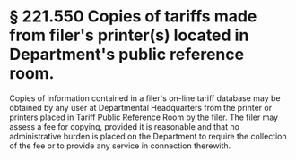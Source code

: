 # § 221.550   Copies of tariffs made from filer's printer(s) located in Department's public reference room.

Copies of information contained in a filer's on-line tariff database may be obtained by any user at Departmental Headquarters from the printer or printers placed in Tariff Public Reference Room by the filer. The filer may assess a fee for copying, provided it is reasonable and that no administrative burden is placed on the Department to require the collection of the fee or to provide any service in connection therewith.




